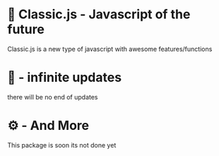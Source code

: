 # 📕 Classic.js - Javascript of the future
Classic.js is a new type of javascript with awesome features/functions
# 📝 - infinite updates
there will be no end of updates
# ⚙️ - And More
This package is soon its not done yet
